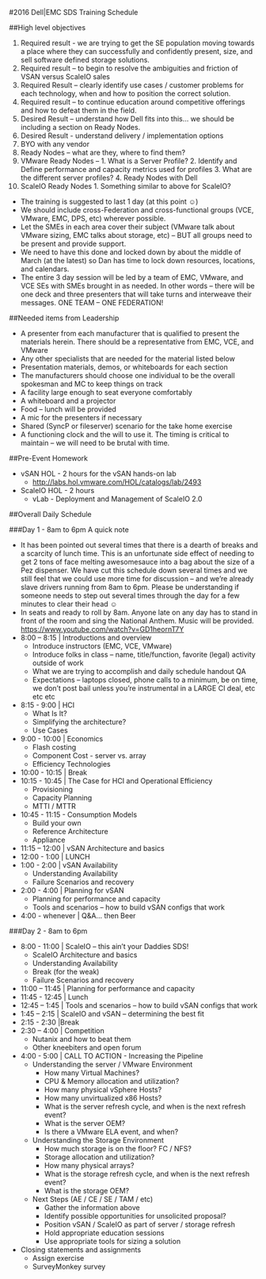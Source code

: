 #2016 Dell|EMC SDS Training Schedule

##High level objectives
1. Required result - we are trying to get the SE population moving towards a place where they can successfully and confidently present, size, and sell software defined storage solutions.
2. Required result – to begin to resolve the ambiguities and friction of VSAN versus ScaleIO sales
3. Required Result – clearly identify use cases / customer problems for each technology, when and how to position the correct solution.
4. Required result – to continue education around competitive offerings and how to defeat them in the field.
5. Desired Result – understand how Dell fits into this…  we should be including a section on Ready Nodes.
6. Desired Result - understand delivery / implementation options
  1. BYO with any vendor
  2. Ready Nodes – what are they, where to find them?
  3. VMware Ready Nodes –
    1. What is a Server Profile?
    2. Identify and Define performance and capacity metrics used for profiles
    3. What are the different server profiles?
    4. Ready Nodes with Dell
  4. ScaleIO Ready Nodes
    1. Something similar to above for ScaleIO?

* The training is suggested to last 1 day (at this point ☺)
* We should include cross-Federation and cross-functional groups (VCE, VMware, EMC, DPS, etc) wherever possible.
* Let the SMEs in each area cover their subject (VMware talk about VMware sizing, EMC talks about storage, etc) – BUT all groups need to be present and provide support.  
* We need to have this done and locked down by about the middle of March (at the latest) so Dan has time to lock down resources, locations, and calendars.
* The entire 3 day session will be led by a team of EMC, VMware, and VCE SEs with SMEs brought in as needed.  In other words – there will be one deck and three presenters that will take turns and interweave their messages.  ONE TEAM – ONE FEDERATION!

##Needed items from Leadership 
* A presenter from each manufacturer that is qualified to present the materials herein.  There should be a representative from EMC, VCE, and VMware
* Any other specialists that are needed for the material listed below
* Presentation materials, demos, or whiteboards for each section
* The manufacturers should choose one individual to be the overall spokesman and MC to keep things on track
* A facility large enough to seat everyone comfortably
* A whiteboard and a projector
* Food – lunch will be provided 
* A mic for the presenters if necessary
* Shared (SyncP or fileserver) scenario for the take home exercise
* A functioning clock and the will to use it.  The timing is critical to maintain – we will need to be brutal with time.

##Pre-Event Homework
* vSAN HOL - 2 hours for the vSAN hands-on lab
  * http://labs.hol.vmware.com/HOL/catalogs/lab/2493 
* ScaleIO HOL - 2 hours 
  * vLab - Deployment and Management of ScaleIO 2.0

##Overall Daily Schedule

###Day 1 - 8am to 6pm
A quick note
* It has been pointed out several times that there is a dearth of breaks and a scarcity of lunch time.  This is an unfortunate side effect of needing to get 2 tons of face melting awesomesauce into a bag about the size of a Pez dispenser.  We have cut this schedule down several times and we still feel that we could use more time for discussion – and we’re already slave drivers running from 8am to 6pm.  Please be understanding if someone needs to step out several times through the day for a few minutes to clear their head ☺
* In seats and ready to roll by 8am.  Anyone late on any day has to stand in front of the room and sing the National Anthem.  Music will be provided.  https://www.youtube.com/watch?v=GD1heornT7Y
* 8:00 – 8:15 | Introductions and overview
  * Introduce instructors (EMC, VCE, VMware)
  * Introduce folks in class – name, title/function, favorite (legal) activity outside of work
  * What we are trying to accomplish and daily schedule handout QA
  * Expectations – laptops closed, phone calls to a minimum, be on time, we don’t post bail unless you’re instrumental in a LARGE CI deal, etc etc etc
* 8:15 - 9:00 | HCI
  * What Is It?
  * Simplifying the architecture?
  * Use Cases	
* 9:00 - 10:00 | Economics
  * Flash costing
  * Component Cost - server vs. array
  * Efficiency Technologies
* 10:00 - 10:15 | Break
* 10:15 - 10:45 | The Case for HCI and Operational Efficiency
  * Provisioning
  * Capacity Planning
  * MTTI / MTTR
* 10:45 - 11:15 - Consumption Models
  * Build your own
  * Reference Architecture
  * Appliance
* 11:15 – 12:00 | vSAN Architecture and basics
* 12:00 - 1:00 | LUNCH
* 1:00 - 2:00 | vSAN Availability
  * Understanding Availability
  * Failure Scenarios and recovery
* 2:00 - 4:00 | Planning for vSAN
  * Planning for performance and capacity
  * Tools and scenarios – how to build vSAN configs that work
* 4:00 - whenever | Q&A... then Beer

###Day 2 - 8am to 6pm
* 8:00 - 11:00 | ScaleIO – this ain’t your Daddies SDS!
  * ScaleIO Architecture and basics
  * Understanding Availability
  * Break (for the weak)
  * Failure Scenarios and recovery
* 11:00 – 11:45 | Planning for performance and capacity
* 11:45 - 12:45 | Lunch
* 12:45 – 1:45 | Tools and scenarios – how to build vSAN configs that work
* 1:45 – 2:15 | ScaleIO and vSAN – determining the best fit
* 2:15 - 2:30 |Break
* 2:30 – 4:00 | Competition
  * Nutanix and how to beat them
  * Other kneebiters and open forum
* 4:00 - 5:00 | CALL TO ACTION - Increasing the Pipeline
  * Understanding the server / VMware Environment
    * How many Virtual Machines?
    * CPU & Memory allocation and utilization?
    * How many physical vSphere Hosts?
    * How many unvirtualized x86 Hosts?
    * What is the server refresh cycle, and when is the next refresh event?
    * What is the server OEM? 
    * Is there a VMware ELA event, and when?
  * Understanding the Storage Environment
    * How much storage is on the floor? FC / NFS?
    * Storage allocation and utilization?
    * How many physical arrays?
    * What is the storage refresh cycle, and when is the next refresh event?
    * What is the storage OEM? 
  * Next Steps (AE / CE / SE / TAM / etc)
    * Gather the information above
    * Identify possible opportunities for unsolicited proposal?
    * Position vSAN / ScaleIO as part of server / storage refresh
    * Hold appropriate education sessions
    * Use appropriate tools for sizing a solution
* Closing statements and assignments
  * Assign exercise
  * SurveyMonkey survey
  
